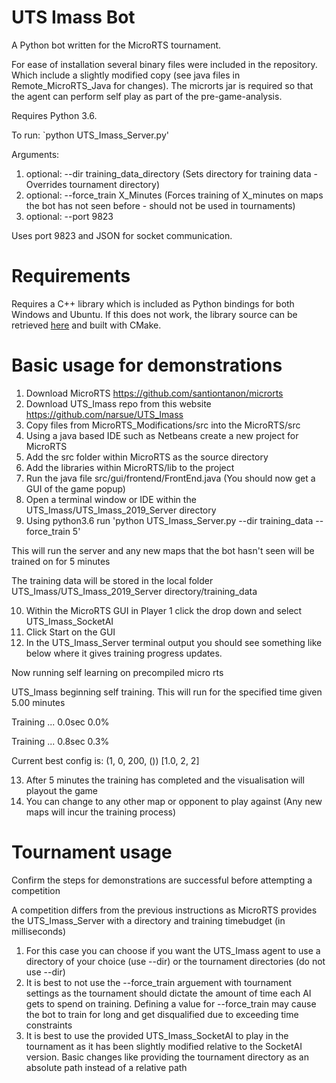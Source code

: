 # UTS Imass Bot

A Python bot written for the MicroRTS tournament.

For ease of installation several binary files were included in the repository.
Which include a slightly modified copy (see java files in Remote_MicroRTS_Java for changes).
The microrts jar is required so that the agent can perform self play as part of the pre-game-analysis.

Requires Python 3.6.


To run:
`python UTS_Imass_Server.py'

Arguments:

1. optional: --dir training_data_directory (Sets directory for training data - Overrides tournament directory)
2. optional: --force_train X_Minutes (Forces training of X_minutes on maps the bot has not seen before - should not be used in tournaments)
3. optional: --port 9823 

Uses port 9823 and JSON for socket communication.

# Requirements

Requires a C++ library which is included as Python bindings for both Windows and Ubuntu. If this does not work, the library source can be retrieved [here](https://github.com/narsue/BLJPS_Python) and built with CMake.

# Basic usage for demonstrations

1. Download MicroRTS https://github.com/santiontanon/microrts
2. Download UTS_Imass repo from this website https://github.com/narsue/UTS_Imass
3. Copy files from MicroRTS_Modifications/src into the MicroRTS/src
4. Using a java based IDE such as Netbeans create a new project for MicroRTS
5. Add the src folder within MicroRTS as the source directory
6. Add the libraries within MicroRTS/lib to the project
7. Run the java file src/gui/frontend/FrontEnd.java (You should now get a GUI of the game popup)
8. Open a terminal window or IDE within the UTS_Imass/UTS_Imass_2019_Server directory
9. Using python3.6 run 'python UTS_Imass_Server.py --dir training_data --force_train 5'

This will run the server and any new maps that the bot hasn't seen will be trained on for 5 minutes

The training data will be stored in the local folder UTS_Imass/UTS_Imass_2019_Server directory/training_data

10. Within the MicroRTS GUI in Player 1 click the drop down and select UTS_Imass_SocketAI
11. Click Start on the GUI
12. In the UTS_Imass_Server terminal output you should see something like below where it gives training progress updates.

Now running self learning on precompiled micro rts

UTS_Imass beginning self training. This will run for the specified time given 5.00 minutes

Training ... 0.0sec 0.0%

Training ... 0.8sec 0.3%

Current best config is: (1, 0, 200, ()) [1.0, 2, 2]

13. After 5 minutes the training has completed and the visualisation will playout the game
14. You can change to any other map or opponent to play against (Any new maps will incur the training process)


# Tournament usage

Confirm the steps for demonstrations are successful before attempting a competition

A competition differs from the previous instructions as MicroRTS provides the UTS_Imass_Server with a directory and training timebudget (in milliseconds)

1. For this case you can choose if you want the UTS_Imass agent to use a directory of your choice (use --dir) or the tournament directories (do not use --dir)
2. It is best to not use the --force_train arguement with tournament settings as the tournament should dictate the amount of time each AI gets to spend on training. Defining a value for --force_train may cause the bot to train for long and get disqualified due to exceeding time constraints
3. It is best to use the provided UTS_Imass_SocketAI to play in the tournament as it has been slightly modified relative to the SocketAI version. Basic changes like providing the tournament directory as an absolute path instead of a relative path 